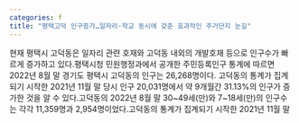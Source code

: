 ```yaml
---
categories: f
title: "평택고덕 인구증가…일자리·학교 동시에 갖춘 효과적인 주거단지 눈길"
---
```

현재 평택시 고덕동은 일자리 관련 호재와 고덕동 내외의 개발호재 등으로 인구수가 빠르게 증가하고 있다.평택시청 민원행정과에서 공개한 주민등록인구 통계에 따르면 2022년 8월 말 경기도 평택시 고덕동의 인구는 26,268명이다. 고덕동의 통계가 집계되기 시작한 2021년 11월 말 당시 인구 20,031명에서 약 9개월간 31.13%의 인구가 증가한 것을 알 수 있다.고덕동의 2022년 8월 말 30~49세(만)와 7~18세(만)의 인구수는 각각 11,359명과 2,954명이었다.고덕동의 통계가 집계되기 시작한 2021년 11월 말